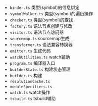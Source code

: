 ## 

- `binder.ts`           类型(symbol)的信息绑定
- `symbolWalker.ts`     类型(symbol)的遍历操作
- `checker.ts`          类型(symbol)的查找
- `factory.ts`          语法节点创建与修改
- `visitor.ts`          语法节点访问器 
- `sourcemap.ts`        sourcemap生成
- `transformer.ts`      语法兼容转换器   
- `emitter.ts`          生成代码
- `watchUtilities.ts`   watch辅助
- `program.ts`          编译器入口
- `builderState.ts`     构建状态管理
- `builder.ts`          构建
- `resolutionCache.ts`  
- `moduleSpecifiers.ts` 
- `watch.ts`            watch操作
- `tsbuild.ts`          tsbuild辅助
